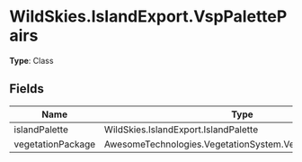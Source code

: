 ﻿# WildSkies.IslandExport.VspPalettePairs

**Type**: Class

## Fields

| Name | Type | Access |
|------|------|--------|
| islandPalette | WildSkies.IslandExport.IslandPalette | Public |
| vegetationPackage | AwesomeTechnologies.VegetationSystem.VegetationPackagePro | Public |

